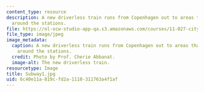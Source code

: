 ```yaml
---
content_type: resource
description: A new driverless train runs from Copenhagen out to areas that will develop
  around the stations.
file: https://ol-ocw-studio-app-qa.s3.amazonaws.com/courses/11-027-city-to-city-comparing-researching-and-writing-about-cities-spring-2006/6c40e11a819cfd2a1110311763a4f1af_Subway1.jpg
file_type: image/jpeg
image_metadata:
  caption: A new driverless train runs from Copenhagen out to areas that will develop
    around the stations.
  credit: Photo by Prof. Cherie Abbanat.
  image-alt: The new driverless train.
resourcetype: Image
title: Subway1.jpg
uid: 6c40e11a-819c-fd2a-1110-311763a4f1af
---
```

